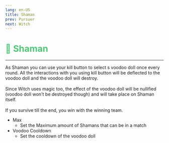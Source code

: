```yaml
---
lang: en-US
title: Shaman
prev: Pursuer
next: Witch
---
```


# <font color="#50c878">🧙 Shaman</font> <Badge text="Benign" type="tip" vertical="middle"/>
---

As Shaman you can use your kill button to select s voodoo doll once every round. All the interactions with you using kill button will be deflected to the voodoo doll and the voodoo doll will destroy.<br><br>
Since Witch uses magic too, the effect of the voodoo doll will be nullified (voodoo doll won't be destroyed though) and will take place on Shaman itself.<br><br>
If you survive till the end, you win with the winning team.
* Max
  * Set the Maximum amount of Shamans that can be in a match
* Voodoo Cooldown
  * Set the cooldown of the voodoo doll 